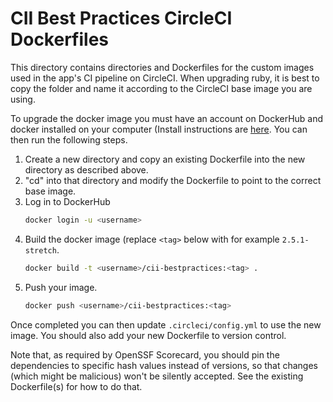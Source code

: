 # CII Best Practices CircleCI Dockerfiles

This directory contains directories and Dockerfiles for the custom
images used in the app's CI pipeline on CircleCI.  When upgrading ruby,
it is best to copy the folder and name it according to the CircleCI base
image you are using.

To upgrade the docker image you must have an account on DockerHub and docker
installed on your computer (Install instructions are
[here](https://docs.docker.com/install/). You can then run the following steps.

1. Create a new directory and copy an existing Dockerfile into the new
   directory as described above.
2. "cd" into that directory and modify the Dockerfile
   to point to the correct base image.
3. Log in to DockerHub
    ~~~~sh
    docker login -u <username>
    ~~~~
4. Build the docker image (replace `<tag>` below with for example
   `2.5.1-stretch`.
    ~~~~sh
    docker build -t <username>/cii-bestpractices:<tag> .
    ~~~~
5. Push your image.
    ~~~~sh
    docker push <username>/cii-bestpractices:<tag>
    ~~~~

Once completed you can then update `.circleci/config.yml` to use the new image.
You should also add your new Dockerfile to version control.

Note that, as required by OpenSSF Scorecard, you should pin the dependencies
to specific hash values instead of versions, so that changes (which might
be malicious) won't be silently accepted. See the existing
Dockerfile(s) for how to do that.
